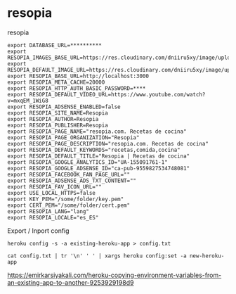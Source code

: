 # resopia
resopia

```
export DATABASE_URL=**********
export RESOPIA_IMAGES_BASE_URL=https://res.cloudinary.com/dniiru5xy/image/upload/v1577283800/resopia.com/
export RESOPIA_DEFAULT_IMAGE_URL=https://res.cloudinary.com/dniiru5xy/image/upload/v1577283800/resopia.com/default.jpg
export RESOPIA_BASE_URL=http://localhost:3000
export RESOPIA_META_CACHE=20000
export RESOPIA_HTTP_AUTH_BASIC_PASSWORD=****
export RESOPIA_DEFAULT_VIDEO_URL=https://www.youtube.com/watch?v=mxqEM_1WiG8
export RESOPIA_ADSENSE_ENABLED=false
export RESOPIA_SITE_NAME=Resopia
export RESOPIA_AUTHOR=Resopia
export RESOPIA_PUBLISHER=Resopia
export RESOPIA_PAGE_NAME="resopia.com. Recetas de cocina"
export RESOPIA_PAGE_ORGANIZATION="Resopia"
export RESOPIA_PAGE_DESCRIPTION="resopia.com. Recetas de cocina"
export RESOPIA_DEFAULT_KEYWORDS="recetas,comida,cocina"
export RESOPIA_DEFAULT_TITLE="Resopia | Recetas de cocina"
export RESOPIA_GOOGLE_ANALYTICS_ID="UA-155091761-1"
export RESOPIA_GOOGLE_ADSENSE_ID="ca-pub-9559827534748081"
export RESOPIA_FACEBOOK_FAN_PAGE_URL=""
export RESOPIA_ADSENSE_ADS_TXT_CONTENT=""
export RESOPIA_FAV_ICON_URL=""
export USE_LOCAL_HTTPS=false
export KEY_PEM="/some/folder/key.pem"
export CERT_PEM="/some/folder/cert.pem"
export RESOPIA_LANG="lang"
export RESOPIA_LOCALE="es_ES"

```

Export / Inport config

`heroku config -s -a existing-heroku-app > config.txt`

`cat config.txt | tr '\n' ' ' | xargs heroku config:set -a new-heroku-app`

https://emirkarsiyakali.com/heroku-copying-environment-variables-from-an-existing-app-to-another-9253929198d9